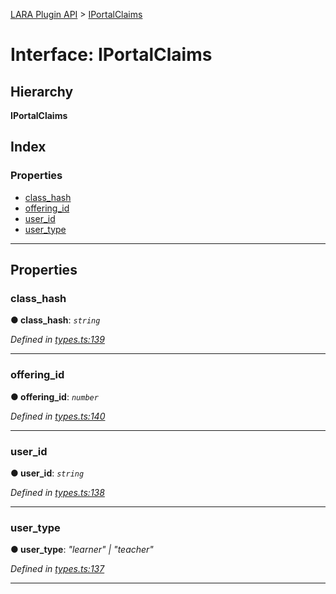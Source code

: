 [LARA Plugin API](../README.md) > [IPortalClaims](../interfaces/iportalclaims.md)

# Interface: IPortalClaims

## Hierarchy

**IPortalClaims**

## Index

### Properties

* [class_hash](iportalclaims.md#class_hash)
* [offering_id](iportalclaims.md#offering_id)
* [user_id](iportalclaims.md#user_id)
* [user_type](iportalclaims.md#user_type)

---

## Properties

<a id="class_hash"></a>

###  class_hash

**● class_hash**: *`string`*

*Defined in [types.ts:139](../../../lara-typescript/src/plugin-api/types.ts#L139)*

___
<a id="offering_id"></a>

###  offering_id

**● offering_id**: *`number`*

*Defined in [types.ts:140](../../../lara-typescript/src/plugin-api/types.ts#L140)*

___
<a id="user_id"></a>

###  user_id

**● user_id**: *`string`*

*Defined in [types.ts:138](../../../lara-typescript/src/plugin-api/types.ts#L138)*

___
<a id="user_type"></a>

###  user_type

**● user_type**: *"learner" \| "teacher"*

*Defined in [types.ts:137](../../../lara-typescript/src/plugin-api/types.ts#L137)*

___

